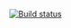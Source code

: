 [![Build status](https://ci.appveyor.com/api/projects/status/mbyx2utdxlg76kvl/branch/main?svg=true)](https://ci.appveyor.com/project/tervi888/a2a/branch/main)